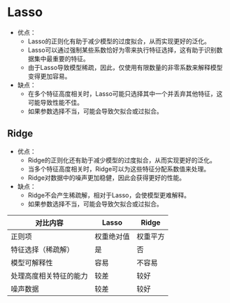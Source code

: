 
# Lasso

- 优点：
	- Lasso的正则化有助于减少模型的过度拟合，从而实现更好的泛化。 
	- Lasso可以通过强制某些系数恰好为零来执行特征选择，这有助于识别数据集中最重要的特征。 
	- 由于Lasso导致模型稀疏，因此，仅使用有限数量的非零系数来解释模型变得更加容易。 
- 缺点： 
	- 在多个特征高度相关时，Lasso可能只选择其中一个并丢弃其他特征，这可能导致性能不佳。 
	- 如果参数选择不当，可能会导致欠拟合或过拟合。

## Ridge

- 优点：
	- Ridge的正则化还有助于减少模型的过度拟合，从而实现更好的泛化。 
	- 当多个特征高度相关时，Ridge可以为这些特征分配系数值来处理。 
	- Ridge对数据中的噪声更加稳健，因此会获得更好的性能。
- 缺点：
	- Ridge不会产生稀疏解，相对于Lasso，会使模型更难解释。 
	- 如果参数选择不当，可能会导致欠拟合或过拟合。

|  对比内容 | Lasso  | Ridge |
|  ----  | ----  |----|
| 正则项    | 权重绝对值 |权重平方| 
| 特征选择（稀疏解）    | 是 |否| 
| 模型可解释性    | 容易 |不容易| 
| 处理高度相关特征的能力   | 较差 |较好| 
| 噪声数据     | 较差 |较好| 